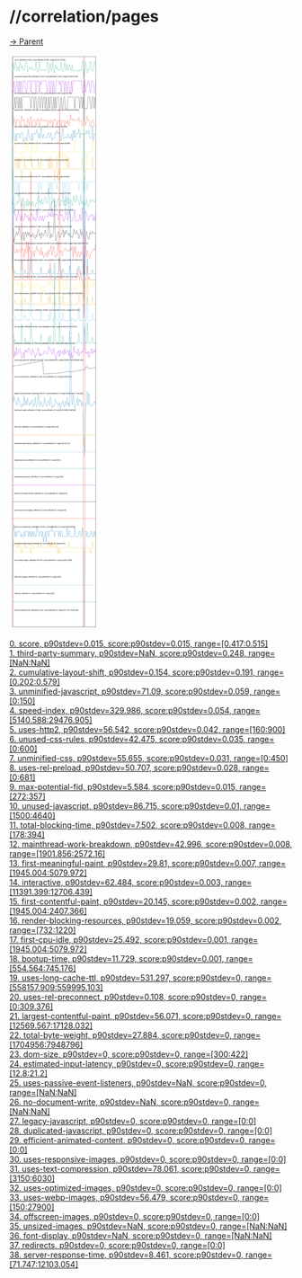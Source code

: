 
# //correlation/pages

[→ Parent](../..)

![PLOT: correlation](./correlation.svg)

[0. score, p90stdev=0.015, score:p90stdev=0.015, range=[0.417:0.515]](../../meta/score/samples/pages)  
[1. third-party-summary, p90stdev=NaN, score:p90stdev=0.248, range=[NaN:NaN]](../../third-party-summary/samples/pages/)  
[2. cumulative-layout-shift, p90stdev=0.154, score:p90stdev=0.191, range=[0.202:0.579]](../../cumulative-layout-shift/samples/pages/)  
[3. unminified-javascript, p90stdev=71.09, score:p90stdev=0.059, range=[0:150]](../../unminified-javascript/samples/pages/)  
[4. speed-index, p90stdev=329.986, score:p90stdev=0.054, range=[5140.588:29476.905]](../../speed-index/samples/pages/)  
[5. uses-http2, p90stdev=56.542, score:p90stdev=0.042, range=[160:900]](../../uses-http2/samples/pages/)  
[6. unused-css-rules, p90stdev=42.475, score:p90stdev=0.035, range=[0:600]](../../unused-css-rules/samples/pages/)  
[7. unminified-css, p90stdev=55.655, score:p90stdev=0.031, range=[0:450]](../../unminified-css/samples/pages/)  
[8. uses-rel-preload, p90stdev=50.707, score:p90stdev=0.028, range=[0:681]](../../uses-rel-preload/samples/pages/)  
[9. max-potential-fid, p90stdev=5.584, score:p90stdev=0.015, range=[272:357]](../../max-potential-fid/samples/pages/)  
[10. unused-javascript, p90stdev=86.715, score:p90stdev=0.01, range=[1500:4640]](../../unused-javascript/samples/pages/)  
[11. total-blocking-time, p90stdev=7.502, score:p90stdev=0.008, range=[178:394]](../../total-blocking-time/samples/pages/)  
[12. mainthread-work-breakdown, p90stdev=42.996, score:p90stdev=0.008, range=[1901.856:2572.16]](../../mainthread-work-breakdown/samples/pages/)  
[13. first-meaningful-paint, p90stdev=29.81, score:p90stdev=0.007, range=[1945.004:5079.972]](../../first-meaningful-paint/samples/pages/)  
[14. interactive, p90stdev=62.484, score:p90stdev=0.003, range=[11391.399:12706.439]](../../interactive/samples/pages/)  
[15. first-contentful-paint, p90stdev=20.145, score:p90stdev=0.002, range=[1945.004:2407.366]](../../first-contentful-paint/samples/pages/)  
[16. render-blocking-resources, p90stdev=19.059, score:p90stdev=0.002, range=[732:1220]](../../render-blocking-resources/samples/pages/)  
[17. first-cpu-idle, p90stdev=25.492, score:p90stdev=0.001, range=[1945.004:5079.972]](../../first-cpu-idle/samples/pages/)  
[18. bootup-time, p90stdev=11.729, score:p90stdev=0.001, range=[554.564:745.176]](../../bootup-time/samples/pages/)  
[19. uses-long-cache-ttl, p90stdev=531.297, score:p90stdev=0, range=[558157.909:559995.103]](../../uses-long-cache-ttl/samples/pages/)  
[20. uses-rel-preconnect, p90stdev=0.108, score:p90stdev=0, range=[0:309.376]](../../uses-rel-preconnect/samples/pages/)  
[21. largest-contentful-paint, p90stdev=56.071, score:p90stdev=0, range=[12569.567:17128.032]](../../largest-contentful-paint/samples/pages/)  
[22. total-byte-weight, p90stdev=27.884, score:p90stdev=0, range=[1704956:7948796]](../../total-byte-weight/samples/pages/)  
[23. dom-size, p90stdev=0, score:p90stdev=0, range=[300:422]](../../dom-size/samples/pages/)  
[24. estimated-input-latency, p90stdev=0, score:p90stdev=0, range=[12.8:21.2]](../../estimated-input-latency/samples/pages/)  
[25. uses-passive-event-listeners, p90stdev=NaN, score:p90stdev=0, range=[NaN:NaN]](../../uses-passive-event-listeners/samples/pages/)  
[26. no-document-write, p90stdev=NaN, score:p90stdev=0, range=[NaN:NaN]](../../no-document-write/samples/pages/)  
[27. legacy-javascript, p90stdev=0, score:p90stdev=0, range=[0:0]](../../legacy-javascript/samples/pages/)  
[28. duplicated-javascript, p90stdev=0, score:p90stdev=0, range=[0:0]](../../duplicated-javascript/samples/pages/)  
[29. efficient-animated-content, p90stdev=0, score:p90stdev=0, range=[0:0]](../../efficient-animated-content/samples/pages/)  
[30. uses-responsive-images, p90stdev=0, score:p90stdev=0, range=[0:0]](../../uses-responsive-images/samples/pages/)  
[31. uses-text-compression, p90stdev=78.061, score:p90stdev=0, range=[3150:6030]](../../uses-text-compression/samples/pages/)  
[32. uses-optimized-images, p90stdev=0, score:p90stdev=0, range=[0:0]](../../uses-optimized-images/samples/pages/)  
[33. uses-webp-images, p90stdev=56.479, score:p90stdev=0, range=[150:27900]](../../uses-webp-images/samples/pages/)  
[34. offscreen-images, p90stdev=0, score:p90stdev=0, range=[0:0]](../../offscreen-images/samples/pages/)  
[35. unsized-images, p90stdev=NaN, score:p90stdev=0, range=[NaN:NaN]](../../unsized-images/samples/pages/)  
[36. font-display, p90stdev=NaN, score:p90stdev=0, range=[NaN:NaN]](../../font-display/samples/pages/)  
[37. redirects, p90stdev=0, score:p90stdev=0, range=[0:0]](../../redirects/samples/pages/)  
[38. server-response-time, p90stdev=8.461, score:p90stdev=0, range=[71.747:12103.054]](../../server-response-time/samples/pages/)  
